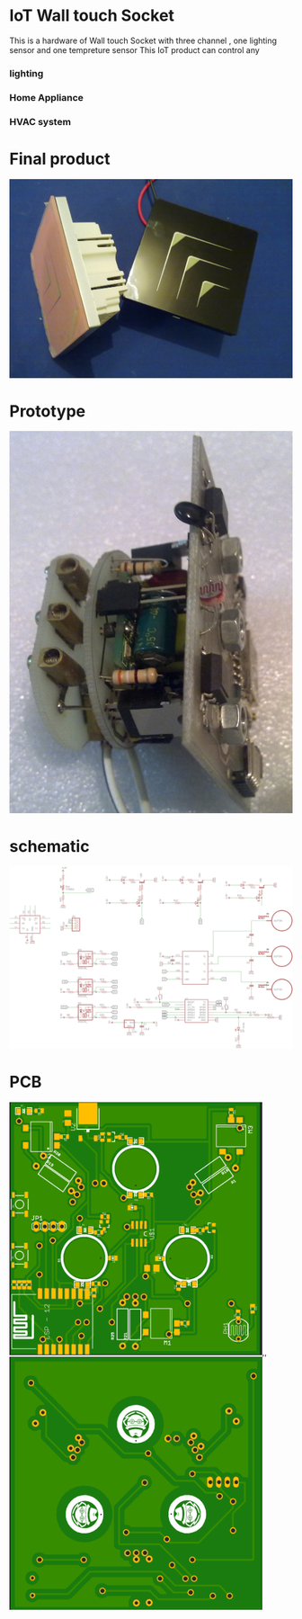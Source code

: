 #  IoT Wall touch Socket 

This is a hardware of Wall touch Socket with three channel , one lighting sensor and one tempreture sensor
This IoT product can control any 


### lighting

### Home Appliance

### HVAC system


# Final product
![Image](https://github.com/mkeyno/touch_socket-hardware/blob/master/update/final.jpg)

# Prototype
![Image](https://github.com/mkeyno/touch_socket-hardware/blob/master/update/sb.jpg)

# schematic


![Image](https://github.com/mkeyno/touch_socket-hardware/blob/master/update/sch.png)

# PCB
<img src="update/front.png" width="450" height="450">,,
<img src="update/back.png" width="450" height="450">








